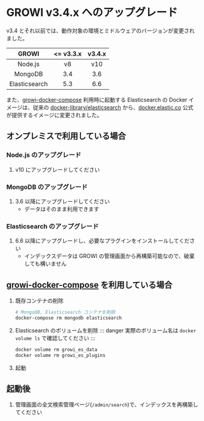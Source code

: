 # GROWI v3.4.x へのアップグレード

v3.4 とそれ以前では、動作対象の環境とミドルウェアのバージョンが変更されました。

| GROWI | <= v3.3.x | v3.4.x |
| :---: | :---: | :---: |
| Node.js | v8 | v10 |
| MongoDB | 3.4 | 3.6 |
| Elasticsearch | 5.3 | 6.6 |

<!-- textlint-disable weseek/sentence-length -->
また、[growi-docker-compose](https://github.com/weseek/growi-docker-compose) 利用時に起動する Elasticsearch の Docker イメージは、従来の [docker-library/elasticsearch](https://github.com/docker-library/elasticsearch/blob/6854914f0b890840c75b6db9eeaefbc26177df9c/5/Dockerfile) から、[docker.elastic.co](https://www.docker.elastic.co/) 公式が提供するイメージに変更されました。
<!-- textlint-enable weseek/sentence-length -->
## オンプレミスで利用している場合

### Node.js のアップグレード

1. v10 にアップグレードしてください

### MongoDB のアップグレード

1. 3.6 以降にアップグレードしてください
    - データはそのまま利用できます

### Elasticsearch のアップグレード

1. 6.6 以降にアップグレードし、必要なプラグインをインストールしてください
    - インデックスデータは GROWI の管理画面から再構築可能なので、破棄しても構いません


## [growi-docker-compose](https://github.com/weseek/growi-docker-compose) を利用している場合

1. 既存コンテナの削除

    ```bash
    # MongoDB, Elasticsearch コンテナを削除
    docker-compose rm mongodb elasticsearch
    ```

1. Elasticsearch のボリュームを削除
    ::: danger
    実際のボリューム名は `docker volume ls` で確認してください
    :::

    ```bash
    docker volume rm growi_es_data
    docker volume rm growi_es_plugins
    ```

1. 起動


## 起動後

1. 管理画面の全文検索管理ページ(`/admin/search`)で、インデックスを再構築してください